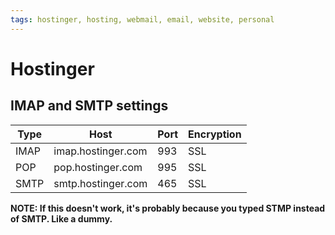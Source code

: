 ```yaml
---
tags: hostinger, hosting, webmail, email, website, personal
---
```

# Hostinger

## IMAP and SMTP settings

| Type | Host               | Port | Encryption |
| ---- | ------------------ | ---- | ---------- |
| IMAP | imap.hostinger.com | 993  | SSL        |
| POP  | pop.hostinger.com  | 995  | SSL        |
| SMTP | smtp.hostinger.com | 465  | SSL        |

**NOTE: If this doesn't work, it's probably because you typed STMP instead of SMTP. Like a dummy.**